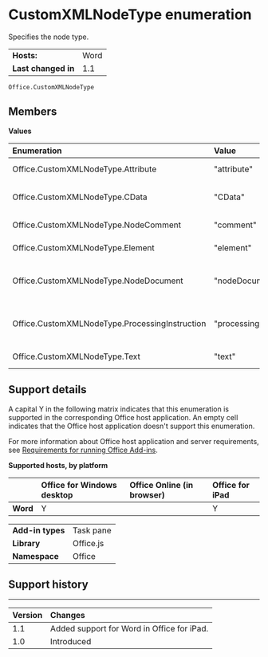 
# CustomXMLNodeType enumeration
Specifies the node type.



|||
|:-----|:-----|
|**Hosts:**|Word|
|**Last changed in**|1.1|



```
Office.CustomXMLNodeType
```


## Members


**Values**


|**Enumeration**|**Value**|**Description**|
|:-----|:-----|:-----|
|Office.CustomXMLNodeType.Attribute|"attribute"|The node is an attribute.|
|Office.CustomXMLNodeType.CData|"CData"|The node is a CData type.|
|Office.CustomXMLNodeType.NodeComment|"comment"|The node is a comment.|
|Office.CustomXMLNodeType.Element|"element"|The node is an element.|
|Office.CustomXMLNodeType.NodeDocument|"nodeDocument"|The node is a Document element.|
|Office.CustomXMLNodeType.ProcessingInstruction|"processingInstruction"|The node is a processing instruction.|
|Office.CustomXMLNodeType.Text|"text"|The node is a text node.|

## Support details


A capital Y in the following matrix indicates that this enumeration is supported in the corresponding Office host application. An empty cell indicates that the Office host application doesn't support this enumeration.

For more information about Office host application and server requirements, see [Requirements for running Office Add-ins](http://msdn.microsoft.com/library/67340567-bb9a-498c-96d3-3f52f28c16bc%28Office.15%29.aspx).


**Supported hosts, by platform**


||**Office for Windows desktop**|**Office Online (in browser)**|**Office for iPad**|
|:-----|:-----|:-----|:-----|
|**Word**|Y||Y|

|||
|:-----|:-----|
|**Add-in types**|Task pane|
|**Library**|Office.js|
|**Namespace**|Office|

## Support history



****


|**Version**|**Changes**|
|:-----|:-----|
|1.1|Added support for Word in Office for iPad.|
|1.0|Introduced|

